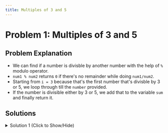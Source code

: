 ```yaml
---
title: Multiples of 3 and 5
---
```

# Problem 1: Multiples of 3 and 5

## Problem Explanation
- We can find if a number is divisble by another number with the help of `%` modulo operator.
- `num1 % num2` returns `0` if there's no remainder while doing `num1/num2`.
- Starting from `i = 3` because that's the first number that's divisble by 3 or 5, we loop through till the `number` provided.
- If the number is divisible either by 3 or 5, we add that to the variable `sum` and finally return it.

## Solutions

<details><summary>Solution 1 (Click to Show/Hide)</summary>

```js
function multiplesOf3and5(number) {
  let sum = 0,
    i = 3;
  while (i < number) {
    if (i % 3 == 0 || i % 5 == 0) sum += i;
    i++;
  }
  return sum;
}
```


#### Relevant Links
- [Modulo operator](https://developer.mozilla.org/en-US/docs/Web/JavaScript/Reference/Operators/Arithmetic_Operators#Remainder_())

</details>